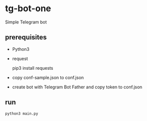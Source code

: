 # tg-bot-one

Simple Telegram bot

## prerequisites

- Python3
- request

	pip3 install requests

- copy conf-sample.json to conf.json
- create bot with Telegram Bot Father and copy token to conf.json

## run

	python3 main.py

